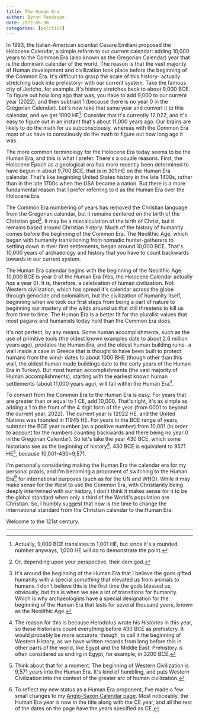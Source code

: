 ```yaml
---
title: The Human Era
author: Byron Pendason
date: 2022-08-30
categories: [politics]
---
```


In 1993, the Italian-American scientist Cesare Emiliani proposed the Holocene Calendar, a simple reform to our current calendar: adding 10,000 years to the Common Era (also known as the Gregorian Calendar) year that is the dominant calendar of the world. The reason is that the vast majority of Human development and civilization took place before the beginning of the Common Era. It's difficult to grasp the scale of this history- actually stretching back into prehistory- with our current system. Take the famous city of Jericho, for example. It's history stretches back to about 9,000 BCE. To figure out how long ago that was, you have to add 9,000 to our current year (2022), and then subtract 1 (because there is no year 0 in the Gregorian Calendar). Let's now take that same year and convert it to this calendar, and we get 1000 HE[^1]. Consider that it's currently 12,022, and it's easy to figure out in an instant that's about 11,000 years ago. Our brains are likely to do the math for us subconsciously, whereas with the Common Era most of us have to consciously do the math to figure out how long ago it was.

The more common terminology for the Holocene Era today seems to be the Human Era, and this is what I prefer. There's a couple reasons. First, the Holocene Epoch as a geological era has more recently been determined to have begun in about 9,700 BCE, that is in 301 HE on the Human Era calendar. That's like beginning United States history in the late 1400s, rather than in the late 1700s when the USA became a nation. But there is a more fundamental reason that I prefer referring to it as the Human Era over the Holocene Era.

The Common Era numbering of years has removed the Christian language from the Gregorian calendar, but it remains centered on the birth of the Christian god[^2]. It may be a miscalculation of the birth of Christ, but it remains based around Christian history. Much of the history of humanity comes before the beginning of the Common Era. The Neolithic Age, which began with humanity transitioning from nomadic hunter-gatherers to settling down in their first settlements, began around 10,000 BCE. That's 10,000 years of archaeology and history that you have to count backwards towards in our current system.

The Human Era calendar begins with the beginning of the Neolithic Age. 10,000 BCE is year 0 of the Human Era (Yes, the Holocene Calendar actually *has* a year 0). It is, therefore, a celebration of human civilization. Not Western civilization, which has spread it's calendar across the globe through genocide and colonialism, but the civilization of humanity itself, beginning when we took our first steps from being a part of nature to beginning our mastery of the wilds around us that still threatens to kill us from time to time. The Human Era is a better fit for the pluralist values that most pagans and humanists today hold than the Common Era does.

It's not perfect, by any means. Some human accomplishments, such as the use of primitive tools (the oldest known examples date to about 2.6 million years ago), predates the Human Era, and the oldest human building ruins- a wall inside a cave in Greece that is thought to have been built to protect humans from the wind- dates to about 1000 BHE (though other than this wall, the oldest human made buildings date to the early years of the Human Era in Turkey). But most human accomplishments (the vast majority of Human accomplishments), starting with the earliest known human settlements (about 11,000 years ago), will fall within the Human Era[^4].

To convert from the Common Era to the Human Era is easy. For years that are greater than or equal to 1 CE, add 10,000. That's right, it's as simple as adding a 1 to the front of the 4 digit form of the year (from 0001 to beyond the current year, 2022). The current year is 12022 HE, and the United Nations was founded in 11945 HE. For years in the BCE range of years, subtract the BCE year number (as a positive number) from 10,001 (in order to account for the numbers counting backwards and there being no year 0 in the Gregorian Calendar). So let's take the year 430 BCE, which some historians see as the beginning of history[^5]. 430 BCE is equivalent to 9571 HE[^3], because 10,001-430=9,571.

I'm personally considering making the Human Era the calendar era for my personal praxis, and I'm becoming a proponent of switching to the Human Era[^6] for international purposes (such as for the UN and WHO). While it may make sense for the West to use the Common Era, with Christianity being deeply intertwined with our history, I don't think it makes sense for it to be the global standard when only a third of the World's population are Christian. So, I humbly suggest that now is the time to change the international standard from the Christian calendar to the Human Era.

Welcome to the 121st century.
* * *

<!--- Footnotes --->

[^1]: Actually, 9,000 BCE translates to 1,001 HE, but since it's a rounded number anyways, 1,000 HE will do to demonstrate the point.

[^2]: Or, depending upon your perspective, their demigod.

[^3]: Think about that for a moment. The beginning of Western Civilization is 9,571 years into the Human Era. It's kind of humbling, and puts Western Civilization into the context of the greater arc of human civilization.

[^4]: It's around the beginning of the Human Era that I believe the gods gifted humanity with a special *something* that elevated us from animals to humans. I don't believe this is the first time the gods blessed us, obviously, but this is when we see a lot of transitions for humanity. Which is why archaeologists have a special designation for the beginning of the Human Era that lasts for several thousand years, known as the Neolithic Age.

[^5]: The reason for this is because Herodotus wrote his *Histories* in this year, so these historians count everything before 430 BCE as prehistory. It would probably be more accurate, though, to call it the beginning of Western History, as we have written records from long before this in other parts of the world, like Egypt and the Middle East. Prehistory is often considered as ending in Egypt, for example, in 3200 BCE.

[^6]: To reflect my new status as a Human Era proponent, I've made a few small changes to my [Anglo-Saxon Calendar page](https://www.minewyrtruman.com/anglosaxoncalendar). Most noticeably, the Human Era year is now in the title along with the CE year, and all the rest of the dates on the page have the years specified as CE.
